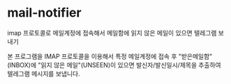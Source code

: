 # mail-notifier
imap 프로토콜로 메일계정에 접속해서 메일함에 읽지 않은 메일이 있으면 텔레그램 보내기

본 프로그램을 IMAP 프로토콜을 이용해서 특정 메일계정에 접속 후 "받은메일함"(INBOX)에 "읽지 않은 메일"(UNSEEN)이 있으면 발신자/발신일시/제목을 추출하여 텔레그램 메시지를 보냅니다.
